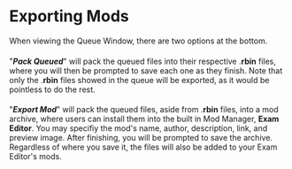 # Exporting Mods
 When viewing the Queue Window, there are two options at the bottom. 
#### 

 "__***Pack Queued***__" will pack the queued files into their respective .**rbin** files, where you will then be prompted to save each one as they finish. Note that only the .**rbin** files showed in the queue will be exported, as it would be pointless to do the rest.
#### 

 "__***Export Mod***__" will pack the queued files, aside from .**rbin** files, into a mod archive, where users can install them into the built in Mod Manager, **Exam Editor**. You may specifiy the mod's name, author, description, link, and preview image. After finishing, you will be prompted to save the archive. Regardless of where you save it, the files will also be added to your Exam Editor's mods.